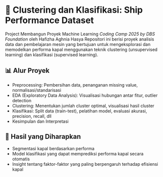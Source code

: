 # 🚢 Clustering dan Klasifikasi: Ship Performance Dataset
Project Membangun Proyek Machine Learning *Coding Camp 2025 by DBS Foundation* oleh Hafizha Aghnia Hasya
Repositori ini berisi proyek analisis data dan pembelajaran mesin yang bertujuan untuk mengeksplorasi dan memodelkan performa kapal menggunakan teknik clustering (unsupervised learning) dan klasifikasi (supervised learning).

## 📊 Alur Proyek
- Preprocessing: Pembersihan data, penanganan missing value, normalisasi/standarisasi
- EDA (Exploratory Data Analysis): Visualisasi hubungan antar fitur, outlier detection
- Clustering: Menentukan jumlah cluster optimal, visualisasi hasil cluster
- Klasifikasi: Split data (train-test), pelatihan model, evaluasi akurasi, precision, recall, dll
- Kesimpulan dan Interpretasi

## 📎 Hasil yang Diharapkan
- Segmentasi kapal berdasarkan performa
- Model klasifikasi yang dapat memprediksi performa kapal secara otomatis
- Insight tentang faktor-faktor yang paling berpengaruh terhadap efisiensi kapal
